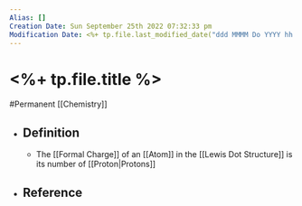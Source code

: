 ```yaml
---
Alias: []
Creation Date: Sun September 25th 2022 07:32:33 pm 
Modification Date: <%+ tp.file.last_modified_date("ddd MMMM Do YYYY hh:mm:ss a") %>
---
```

# <%+ tp.file.title %>
#Permanent [[Chemistry]]

- ## Definition
	- The [[Formal Charge]] of an [[Atom]] in the [[Lewis Dot Structure]] is its number of [[Proton|Protons]] 
- ## Reference